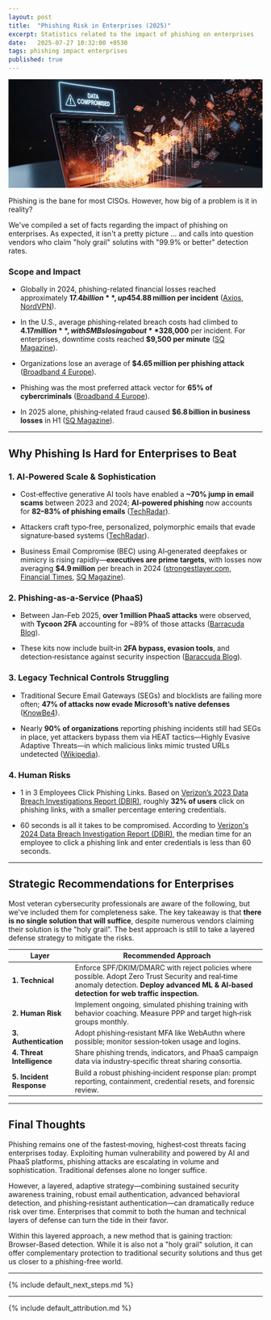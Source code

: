 ```yaml
---
layout: post
title:  "Phishing Risk in Enterprises (2025)"
excerpt: Statistics related to the impact of phishing on enterprises
date:   2025-07-27 10:32:00 +0530
tags: phishing impact enterprises
published: true
---
```


![Enterprise Data Compromised Image](/assets/images/data-breach-laptop-exploding-cyber-attack-concept.jpg)

Phishing is the bane for most CISOs. However, how big of a problem is it in reality? 

We've compiled a set of facts regarding the impact of phishing on enterprises. As expected, it isn't a pretty picture ... and calls into question vendors who claim "holy grail" solutins with "99.9% or better" detection rates. 

### **Scope and Impact**

* Globally in 2024, phishing-related financial losses reached approximately **$17.4 billion**, up 45% year over year, with data breach costs averaging **$4.88 million per incident** ([Axios](https://www.axios.com/2025/07/17/pr-phishing-scams-fake-journalists-ai), [NordVPN](https://nordvpn.com/blog/phishing-statistics/)).

* In the U.S., average phishing‑related breach costs had climbed to **$4.17 million**, with SMBs losing about **$328,000** per incident. For enterprises, downtime costs reached **$9,500 per minute** ([SQ Magazine](https://sqmagazine.co.uk/phishing-email-statistics/)).

* Organizations lose an average of **$4.65 million per phishing attack** ([Broadband 4 Europe](https://www.broadband4europe.com/phishing-statistics/)).

* Phishing was the most preferred attack vector for **65% of cybercriminals** ([Broadband 4 Europe](https://www.broadband4europe.com/phishing-statistics/)).

* In 2025 alone, phishing‑related fraud caused **$6.8 billion in business losses** in H1 ([SQ Magazine](https://sqmagazine.co.uk/phishing-email-statistics/)).

---

## **Why Phishing Is Hard for Enterprises to Beat**

### **1\. AI‑Powered Scale & Sophistication**

* Cost‑effective generative AI tools have enabled a **\~70% jump in email scams** between 2023 and 2024; **AI‑powered phishing** now accounts for **82–83% of phishing emails** ([TechRadar](https://www.techradar.com/pro/security/ai-is-making-phishing-emails-far-more-convincing-with-fewer-typos-and-better-formatting-heres-how-to-stay-safe)).

* Attackers craft typo‑free, personalized, polymorphic emails that evade signature‑based systems ([TechRadar](https://www.techradar.com/pro/security/ai-is-making-phishing-emails-far-more-convincing-with-fewer-typos-and-better-formatting-heres-how-to-stay-safe)).

* Business Email Compromise (BEC) using AI‑generated deepfakes or mimicry is rising rapidly—**executives are prime targets**, with losses now averaging **$4.9 million** per breach in 2024 ([strongestlayer.com](https://www.strongestlayer.com/blog/ai-generated-phishing-enterprise-threat-2025), [Financial Times](https://www.ft.com/content/d60fb4fb-cb85-4df7-b246-ec3d08260e6f), [SQ Magazine](https://sqmagazine.co.uk/phishing-email-statistics/)).

### **2\. Phishing‑as‑a‑Service (PhaaS)**

* Between Jan–Feb 2025, **over 1 million PhaaS attacks** were observed, with **Tycoon 2FA** accounting for \~89% of those attacks ([Barracuda Blog](https://blog.barracuda.com/2025/03/19/threat-spotlight-phishing-as-a-service-fast-evolving-threat)).

* These kits now include built‑in **2FA bypass, evasion tools**, and detection‑resistance against security inspection ([Baraccuda Blog](https://blog.barracuda.com/2025/01/22/threat-spotlight-tycoon-2fa-phishing-kit)).

### **3\. Legacy Technical Controls Struggling**

* Traditional Secure Email Gateways (SEGs) and blocklists are failing more often; **47% of attacks now evade Microsoft’s native defenses** ([KnowBe4](https://www.knowbe4.com/resources/reports/phishing-by-industry-benchmarking-report)).

* Nearly **90% of organizations** reporting phishing incidents still had SEGs in place, yet attackers bypass them via HEAT tactics—Highly Evasive Adaptive Threats—in which malicious links mimic trusted URLs undetected ([Wikipedia](https://en.wikipedia.org/wiki/Highly_Evasive_Adaptive_Threat)).

### **4\. Human Risks**

* 1 in 3 Employees Click Phishing Links. Based on [Verizon’s 2023 Data Breach Investigations Report (DBIR)](https://www.verizon.com/business/resources/reports/dbir/), roughly **32% of users** click on phishing links, with a smaller percentage entering credentials.

* 60 seconds is all it takes to be compromised. According to [Verizon's 2024 Data Breach Investigation Report (DBIR)](https://www.verizon.com/business/resources/infographics/2024-dbir-infographic.pdf), the median time for an employee to click a phishing link and enter credentials is less than 60 seconds.

---

## **Strategic Recommendations for Enterprises**

Most veteran cybersecurity professionals are aware of the following, but we've included them for completeness sake. The key takeaway is that **there is no single solution that will suffice**, despite numerous vendors claiming their solution is the 
"holy grail". The best approach is still to take a layered defense strategy to mitigate the risks. 

| Layer | Recommended Approach |
| ----- | ----- |
| **1\. Technical** | Enforce SPF/DKIM/DMARC with reject policies where possible. Adopt Zero Trust Security and real‑time anomaly detection. **Deploy advanced ML & AI‑based detection for web traffic inspection.** |
| **2\. Human Risk** | Implement ongoing, simulated phishing training with behavior coaching. Measure PPP and target high‑risk groups monthly. |
| **3\. Authentication** | Adopt phishing‑resistant MFA like WebAuthn where possible; monitor session‑token usage and logins. |
| **4\. Threat Intelligence** | Share phishing trends, indicators, and PhaaS campaign data via industry‑specific threat sharing consortia. |
| **5\. Incident Response** | Build a robust phishing‑incident response plan: prompt reporting, containment, credential resets, and forensic review. |

---

## **Final Thoughts**

Phishing remains one of the fastest‑moving, highest‑cost threats facing enterprises today. Exploiting human vulnerability and powered by AI and PhaaS platforms, phishing attacks are escalating in volume and sophistication. Traditional defenses alone no longer suffice.

However, a layered, adaptive strategy—combining sustained security awareness training, robust email authentication, advanced behavioral detection, and phishing‑resistant authentication—can dramatically reduce risk over time. Enterprises that commit to both the human and technical layers of defense can turn the tide in their favor.

Within this layered approach, a new method that is gaining traction: Browser-Based detection. While it is also not a "holy grail" solution, it can offer complementary protection to traditional security solutions and thus get us closer to a phishing-free world.

---

{% include default_next_steps.md %}

---

{% include default_attribution.md %}
